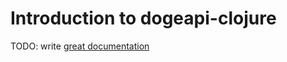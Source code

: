 # Introduction to dogeapi-clojure

TODO: write [great documentation](http://jacobian.org/writing/great-documentation/what-to-write/)
